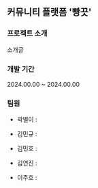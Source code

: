 ## 커뮤니티 플랫폼 '빵끗'

### 프로젝트 소개
소개글

### 개발 기간
2024.00.00 ~ 2024.00.00

### 팀원
* 곽별이 :

* 김민규 :

* 김민호 :

* 김연진 :

* 이주호 :
